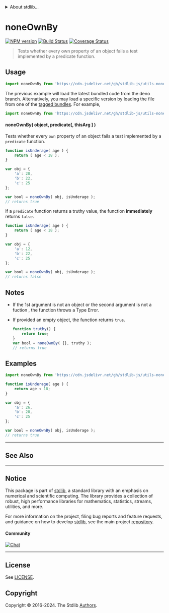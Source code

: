 <!--

@license Apache-2.0

Copyright (c) 2024 The Stdlib Authors.

Licensed under the Apache License, Version 2.0 (the "License");
you may not use this file except in compliance with the License.
You may obtain a copy of the License at

   http://www.apache.org/licenses/LICENSE-2.0

Unless required by applicable law or agreed to in writing, software
distributed under the License is distributed on an "AS IS" BASIS,
WITHOUT WARRANTIES OR CONDITIONS OF ANY KIND, either express or implied.
See the License for the specific language governing permissions and
limitations under the License.

-->


<details>
  <summary>
    About stdlib...
  </summary>
  <p>We believe in a future in which the web is a preferred environment for numerical computation. To help realize this future, we've built stdlib. stdlib is a standard library, with an emphasis on numerical and scientific computation, written in JavaScript (and C) for execution in browsers and in Node.js.</p>
  <p>The library is fully decomposable, being architected in such a way that you can swap out and mix and match APIs and functionality to cater to your exact preferences and use cases.</p>
  <p>When you use stdlib, you can be absolutely certain that you are using the most thorough, rigorous, well-written, studied, documented, tested, measured, and high-quality code out there.</p>
  <p>To join us in bringing numerical computing to the web, get started by checking us out on <a href="https://github.com/stdlib-js/stdlib">GitHub</a>, and please consider <a href="https://opencollective.com/stdlib">financially supporting stdlib</a>. We greatly appreciate your continued support!</p>
</details>

# noneOwnBy

[![NPM version][npm-image]][npm-url] [![Build Status][test-image]][test-url] [![Coverage Status][coverage-image]][coverage-url] <!-- [![dependencies][dependencies-image]][dependencies-url] -->

> Tests whether every own property of an object fails a test implemented by a predicate function.

<!-- Section to include introductory text. Make sure to keep an empty line after the intro `section` element and another before the `/section` close. -->

<section class="intro">

</section>

<!-- /.intro -->

<!-- Package usage documentation. -->



<section class="usage">

## Usage

```javascript
import noneOwnBy from 'https://cdn.jsdelivr.net/gh/stdlib-js/utils-none-own-by@deno/mod.js';
```
The previous example will load the latest bundled code from the deno branch. Alternatively, you may load a specific version by loading the file from one of the [tagged bundles](https://github.com/stdlib-js/utils-none-own-by/tags). For example,

```javascript
import noneOwnBy from 'https://cdn.jsdelivr.net/gh/stdlib-js/utils-none-own-by@v0.1.1-deno/mod.js';
```

#### noneOwnBy( object, predicate\[, thisArg ] )

Tests whether every `own` property of an object fails a test implemented by a `predicate` function.

```javascript
function isUnderage( age ) {
    return ( age < 18 );
}

var obj = {
    'a': 28,
    'b': 22,
    'c': 25
};

var bool = noneOwnBy( obj, isUnderage );
// returns true
```

If a `predicate` function returns a truthy value, the function **immediately** returns `false`.

```javascript
function isUnderage( age ) {
    return ( age < 18 );
}

var obj = {
    'a': 12,
    'b': 22,
    'c': 25
};

var bool = noneOwnBy( obj, isUnderage );
// returns false
```

</section>

<!-- /.usage -->

<!-- Package usage notes. Make sure to keep an empty line after the `section` element and another before the `/section` close. -->

<section class="notes">

## Notes

-   If the 1st argument is not an object or the second argument is not a fuction , the function throws a Type Error.

-   If provided an empty object, the function returns `true`.

    ```javascript
    function truthy() {
        return true;
    }
    var bool = noneOwnBy( {}, truthy );
    // returns true
    ```

</section>

<!-- /.notes -->

<!-- Package usage examples. -->

<section class="examples">

## Examples

<!-- eslint no-undef: "error" -->

```javascript
import noneOwnBy from 'https://cdn.jsdelivr.net/gh/stdlib-js/utils-none-own-by@deno/mod.js';

function isUnderage( age ) {
    return age < 18;
}

var obj = {
    'a': 26,
    'b': 20,
    'c': 25
};

var bool = noneOwnBy( obj, isUnderage );
// returns true
```

</section>

<!-- /.examples -->

<!-- Section to include cited references. If references are included, add a horizontal rule *before* the section. Make sure to keep an empty line after the `section` element and another before the `/section` close. -->

<section class="references">

</section>

<!-- /.references -->

<!-- Section for related `stdlib` packages. Do not manually edit this section, as it is automatically populated. -->

<section class="related">

* * *

## See Also

</section>

<!-- /.related -->

<!-- Section for all links. Make sure to keep an empty line after the `section` element and another before the `/section` close. -->


<section class="main-repo" >

* * *

## Notice

This package is part of [stdlib][stdlib], a standard library with an emphasis on numerical and scientific computing. The library provides a collection of robust, high performance libraries for mathematics, statistics, streams, utilities, and more.

For more information on the project, filing bug reports and feature requests, and guidance on how to develop [stdlib][stdlib], see the main project [repository][stdlib].

#### Community

[![Chat][chat-image]][chat-url]

---

## License

See [LICENSE][stdlib-license].


## Copyright

Copyright &copy; 2016-2024. The Stdlib [Authors][stdlib-authors].

</section>

<!-- /.stdlib -->

<!-- Section for all links. Make sure to keep an empty line after the `section` element and another before the `/section` close. -->

<section class="links">

[npm-image]: http://img.shields.io/npm/v/@stdlib/utils-none-own-by.svg
[npm-url]: https://npmjs.org/package/@stdlib/utils-none-own-by

[test-image]: https://github.com/stdlib-js/utils-none-own-by/actions/workflows/test.yml/badge.svg?branch=v0.1.1
[test-url]: https://github.com/stdlib-js/utils-none-own-by/actions/workflows/test.yml?query=branch:v0.1.1

[coverage-image]: https://img.shields.io/codecov/c/github/stdlib-js/utils-none-own-by/main.svg
[coverage-url]: https://codecov.io/github/stdlib-js/utils-none-own-by?branch=main

<!--

[dependencies-image]: https://img.shields.io/david/stdlib-js/utils-none-own-by.svg
[dependencies-url]: https://david-dm.org/stdlib-js/utils-none-own-by/main

-->

[chat-image]: https://img.shields.io/gitter/room/stdlib-js/stdlib.svg
[chat-url]: https://app.gitter.im/#/room/#stdlib-js_stdlib:gitter.im

[stdlib]: https://github.com/stdlib-js/stdlib

[stdlib-authors]: https://github.com/stdlib-js/stdlib/graphs/contributors

[umd]: https://github.com/umdjs/umd
[es-module]: https://developer.mozilla.org/en-US/docs/Web/JavaScript/Guide/Modules

[deno-url]: https://github.com/stdlib-js/utils-none-own-by/tree/deno
[deno-readme]: https://github.com/stdlib-js/utils-none-own-by/blob/deno/README.md
[umd-url]: https://github.com/stdlib-js/utils-none-own-by/tree/umd
[umd-readme]: https://github.com/stdlib-js/utils-none-own-by/blob/umd/README.md
[esm-url]: https://github.com/stdlib-js/utils-none-own-by/tree/esm
[esm-readme]: https://github.com/stdlib-js/utils-none-own-by/blob/esm/README.md
[branches-url]: https://github.com/stdlib-js/utils-none-own-by/blob/main/branches.md

[stdlib-license]: https://raw.githubusercontent.com/stdlib-js/utils-none-own-by/main/LICENSE

<!-- <related-links> -->

<!-- </related-links> -->

</section>

<!-- /.links -->

